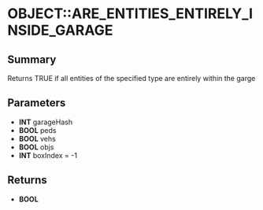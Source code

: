 # OBJECT::ARE_ENTITIES_ENTIRELY_INSIDE_GARAGE

## Summary
Returns TRUE if all entities of the specified type are entirely within the garge

## Parameters
* **INT** garageHash
* **BOOL** peds
* **BOOL** vehs
* **BOOL** objs
* **INT** boxIndex = -1

## Returns
* **BOOL**